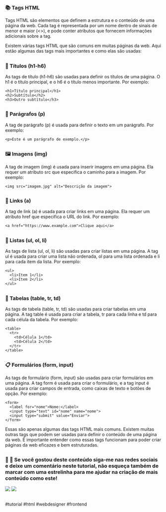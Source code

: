 ### 📚 Tags HTML
Tags HTML são elementos que definem a estrutura e o conteúdo de uma página da web. Cada tag é representada por um nome dentro de sinais de menor e maior (<>), e pode conter atributos que fornecem informações adicionais sobre a tag.

Existem várias tags HTML que são comuns em muitas páginas da web. Aqui estão algumas das tags mais importantes e como elas são usadas:
##
### 📰 Títulos (h1-h6)
As tags de título (h1-h6) são usadas para definir os títulos de uma página. O h1 é o título principal, e o h6 é o título menos importante. Por exemplo:
```
<h1>Título principal</h1>
<h2>Subtítulo</h2>
<h3>Outro subtítulo</h3>
```
##
### 🧾 Parágrafos (p)

A tag de parágrafo (p) é usada para definir o texto em um parágrafo. Por exemplo:
```
<p>Este é um parágrafo de exemplo.</p>
```
##
### 🖼 Imagens (img)
A tag de imagem (img) é usada para inserir imagens em uma página. Ela requer um atributo src que especifica o caminho para a imagem. Por exemplo:
```
<img src="imagem.jpg" alt="Descrição da imagem">
```
##
### 🔗 Links (a)
A tag de link (a) é usada para criar links em uma página. Ela requer um atributo href que especifica o URL do link. Por exemplo:
```
<a href="https://www.example.com">Clique aqui</a>
```
##
### 📜 Listas (ul, ol, li)
As tags de lista (ul, ol, li) são usadas para criar listas em uma página. 
A tag ul é usada para criar uma lista não ordenada, ol para uma lista ordenada e li para cada item da lista. Por exemplo:
```
<ul>
  <li>Item 1</li>
  <li>Item 2</li>
</ul>
```
##
### 📅 Tabelas (table, tr, td)
As tags de tabela (table, tr, td) são usadas para criar tabelas em uma página. 
A tag table é usada para criar a tabela, tr para cada linha e td para cada célula da tabela. Por exemplo:
```
<table>
  <tr>
    <td>Célula 1</td>
    <td>Célula 2</td>
  </tr>
</table>
```
##
### 📋 Formulários (form, input)
As tags de formulário (form, input) são usadas para criar formulários em uma página. 
A tag form é usada para criar o formulário, e a tag input é usada para criar campos de entrada, como caixas de texto e botões de opção. Por exemplo:
```
<form>
  <label for="nome">Nome:</label>
  <input type="text" id="nome" name="nome">
  <input type="submit" value="Enviar">
</form>
```
Essas são apenas algumas das tags HTML mais comuns. Existem muitas outras tags que podem ser usadas para definir o conteúdo de uma página da web.
É importante entender como essas tags funcionam para poder criar páginas da web eficazes e bem estruturadas.
##
### 💬 🌟 Se você gostou deste conteúdo siga-me nas redes sociais e deixe um comentário neste tutorial, não esqueça também de marcar com uma estrelinha para me ajudar na criação de mais conteúdo como este!

<a href="https://www.facebook.com/bruno.back.562" target="_blank"><img src="https://img.shields.io/badge/Facebook-1877F2?style=for-the-badge&logo=facebook&logoColor=white" target="_blank"></a>
<a href="https://www.instagram.com/bruno.back84" target="_blank"><img src="https://img.shields.io/badge/Instagram-E4405F?style=for-the-badge&logo=instagram&logoColor=white" target="_blank"></a>
##
#tutorial #html #webdesigner #frontend
